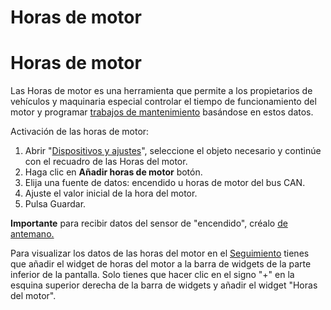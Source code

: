 # Horas de motor

# Horas de motor

Las Horas de motor es una herramienta que permite a los propietarios de vehículos y maquinaria especial controlar el tiempo de funcionamiento del motor y programar [trabajos de mantenimiento](https://www.navixy.com/docs/user/web-interface-docs/fleet/maintenance/) basándose en estos datos.

Activación de las horas de motor:

1. Abrir "[Dispositivos y ajustes](https://www.navixy.com/docs/user/web-interface-docs/devices-doc/)", seleccione el objeto necesario y continúe con el recuadro de las Horas del motor.
2. Haga clic en **Añadir horas de motor** botón.
3. Elija una fuente de datos: encendido u horas de motor del bus CAN.
4. Ajuste el valor inicial de la hora del motor.
5. Pulsa Guardar.

**Importante** para recibir datos del sensor de "encendido", créalo [de antemano.](https://www.navixy.com/docs/user/web-interface-docs/devices-doc/sensors-and-buttons/discrete-sensor/)

Para visualizar los datos de las horas del motor en el [Seguimiento](https://www.navixy.com/docs/user/web-interface-docs/monitoring/) tienes que añadir el widget de horas del motor a la barra de widgets de la parte inferior de la pantalla. Solo tienes que hacer clic en el signo "+" en la esquina superior derecha de la barra de widgets y añadir el widget "Horas del motor".